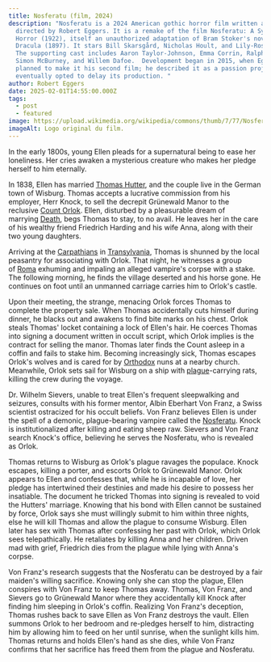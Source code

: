 ```yaml
---
title: Nosferatu (film, 2024)
description: "Nosferatu is a 2024 American gothic horror film written and
  directed by Robert Eggers. It is a remake of the film Nosferatu: A Symphony of
  Horror (1922), itself an unauthorized adaptation of Bram Stoker's novel
  Dracula (1897). It stars Bill Skarsgård, Nicholas Hoult, and Lily-Rose Depp.
  The supporting cast includes Aaron Taylor-Johnson, Emma Corrin, Ralph Ineson,
  Simon McBurney, and Willem Dafoe.  Development began in 2015, when Eggers
  planned to make it his second film; he described it as a passion project, but
  eventually opted to delay its production. "
author: Robert Eggers
date: 2025-02-01T14:55:00.000Z
tags:
  - post
  - featured
image: https://upload.wikimedia.org/wikipedia/commons/thumb/7/77/Nosferatu2024.png/1280px-Nosferatu2024.png
imageAlt: Logo original du film.
---
```

In the early 1800s, young Ellen pleads for a supernatural being to ease her loneliness. Her cries awaken a mysterious creature who makes her pledge herself to him eternally.

In 1838, Ellen has married [Thomas Hutter](https://en.wikipedia.org/wiki/Thomas_Hutter), and the couple live in the German town of Wisburg. Thomas accepts a lucrative commission from his employer, Herr Knock, to sell the decrepit Grünewald Manor to the reclusive [Count Orlok](https://en.wikipedia.org/wiki/Count_Orlok). Ellen, disturbed by a pleasurable dream of marrying [Death](https://en.wikipedia.org/wiki/Death_(personification)), begs Thomas to stay, to no avail. He leaves her in the care of his wealthy friend Friedrich Harding and his wife Anna, along with their two young daughters.

Arriving at the [Carpathians](https://en.wikipedia.org/wiki/Carpathian_Mountains) in [Transylvania](https://en.wikipedia.org/wiki/Transylvania), Thomas is shunned by the local peasantry for associating with Orlok. That night, he witnesses a group of [Roma](https://en.wikipedia.org/wiki/Romani_people_in_Romania) exhuming and impaling an alleged vampire's corpse with a stake. The following morning, he finds the village deserted and his horse gone. He continues on foot until an unmanned carriage carries him to Orlok's castle.

Upon their meeting, the strange, menacing Orlok forces Thomas to complete the property sale. When Thomas accidentally cuts himself during dinner, he blacks out and awakens to find bite marks on his chest. Orlok steals Thomas' locket containing a lock of Ellen's hair. He coerces Thomas into signing a document written in occult script, which Orlok implies is the contract for selling the manor. Thomas later finds the Count asleep in a coffin and fails to stake him. Becoming increasingly sick, Thomas escapes Orlok's wolves and is cared for by [Orthodox](https://en.wikipedia.org/wiki/Metropolitanate_of_Karlovci) nuns at a nearby church. Meanwhile, Orlok sets sail for Wisburg on a ship with [plague](https://en.wikipedia.org/wiki/Bubonic_plague)-carrying rats, killing the crew during the voyage.

Dr. Wilhelm Sievers, unable to treat Ellen's frequent sleepwalking and seizures, consults with his former mentor, Albin Eberhart Von Franz, a Swiss scientist ostracized for his occult beliefs. Von Franz believes Ellen is under the spell of a demonic, plague-bearing vampire called the [Nosferatu](https://en.wikipedia.org/wiki/Nosferatu_(word)). Knock is institutionalized after killing and eating sheep raw. Sievers and Von Franz search Knock's office, believing he serves the Nosferatu, who is revealed as Orlok.

Thomas returns to Wisburg as Orlok's plague ravages the populace. Knock escapes, killing a porter, and escorts Orlok to Grünewald Manor. Orlok appears to Ellen and confesses that, while he is incapable of love, her pledge has intertwined their destinies and made his desire to possess her insatiable. The document he tricked Thomas into signing is revealed to void the Hutters' marriage. Knowing that his bond with Ellen cannot be sustained by force, Orlok says she must willingly submit to him within three nights, else he will kill Thomas and allow the plague to consume Wisburg. Ellen later has sex with Thomas after confessing her past with Orlok, which Orlok sees telepathically. He retaliates by killing Anna and her children. Driven mad with grief, Friedrich dies from the plague while lying with Anna's corpse.

Von Franz's research suggests that the Nosferatu can be destroyed by a fair maiden's willing sacrifice. Knowing only she can stop the plague, Ellen conspires with Von Franz to keep Thomas away. Thomas, Von Franz, and Sievers go to Grünewald Manor where they accidentally kill Knock after finding him sleeping in Orlok's coffin. Realizing Von Franz's deception, Thomas rushes back to save Ellen as Von Franz destroys the vault. Ellen summons Orlok to her bedroom and re-pledges herself to him, distracting him by allowing him to feed on her until sunrise, when the sunlight kills him. Thomas returns and holds Ellen's hand as she dies, while Von Franz confirms that her sacrifice has freed them from the plague and Nosferatu.
